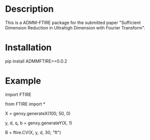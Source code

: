 # Description

This is a ADMM-FTIRE package for the submitted paper "Sufficient Dimension Reduction in Ultrahigh Dimension with Fourier Transform".	

# Installation

pip install ADMMFTIRE==0.0.2

# Example

import FTIRE

from FTIRE import *

X = genxy.generateX(100, 50, 0)

y, d, q, b = genxy.generateY(X, 1)

B = ftire.CV(X, y, d, 30, "ft")

